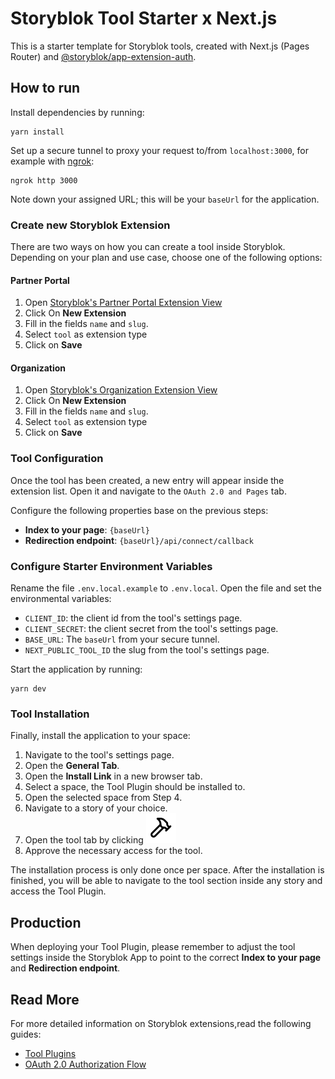 # Storyblok Tool Starter x Next.js

This is a starter template for Storyblok tools, created with Next.js (Pages Router) and [@storyblok/app-extension-auth](https://github.com/storyblok/app-extension-auth).

## How to run

Install dependencies by running:

```shell
yarn install
```

Set up a secure tunnel to proxy your request to/from `localhost:3000`, for example with [ngrok](https://ngrok.com/):

```shell
ngrok http 3000
```

Note down your assigned URL; this will be your `baseUrl` for the application.

### Create new Storyblok Extension

There are two ways on how you can create a tool inside
Storyblok. Depending on your plan and use case, choose
one of the following options:

#### Partner Portal

1. Open [Storyblok's Partner Portal Extension View](https://app.storyblok.com/#/partner/apps)
2. Click On **New Extension**
3. Fill in the fields `name` and `slug`.
4. Select `tool` as extension type
5. Click on **Save**

#### Organization

1. Open [Storyblok's Organization Extension View](https://app.storyblok.com/#/me/org/apps)
2. Click On **New Extension**
3. Fill in the fields `name` and `slug`.
4. Select `tool` as extension type
5. Click on **Save**

### Tool Configuration

Once the tool has been created, a new entry will appear inside the extension list. Open it and navigate to the `OAuth 2.0 and Pages` tab.

Configure the following properties base on the previous steps:

- **Index to your page**: `{baseUrl}`
- **Redirection endpoint**: `{baseUrl}/api/connect/callback`

### Configure Starter Environment Variables

Rename the file `.env.local.example` to `.env.local`. Open the file and set the environmental variables:

- `CLIENT_ID`: the client id from the tool's settings page.
- `CLIENT_SECRET`: the client secret from the tool's settings page.
- `BASE_URL`: The `baseUrl` from your secure tunnel.
- `NEXT_PUBLIC_TOOL_ID` the slug from the tool's settings page.

Start the application by running:

```shell
yarn dev
```

### Tool Installation

Finally, install the application to your space:

1. Navigate to the tool's settings page.
2. Open the **General Tab**.
3. Open the **Install Link** in a new browser tab.
4. Select a space, the Tool Plugin should be installed to.
5. Open the selected space from Step 4.
6. Navigate to a story of your choice.
7. Open the tool tab by clicking ![tools icon](public/tools.svg)
8. Approve the necessary access for the tool.

The installation process is only done once per space. After the installation is finished, you will be able to navigate to the tool section inside any story and access the Tool Plugin.

## Production

When deploying your Tool Plugin, please remember to adjust the tool settings inside the Storyblok App to point to the correct **Index to your page** and **Redirection endpoint**.

## Read More

For more detailed information on Storyblok extensions,read the following guides:

- [Tool Plugins](https://www.storyblok.com/docs/plugins/tool)
- [OAuth 2.0 Authorization Flow](https://www.storyblok.com/docs/plugins/authentication-apps)
